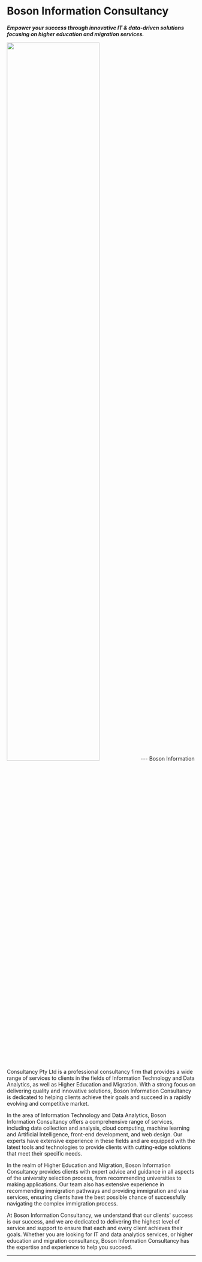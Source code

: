# Boson Information Consultancy

***Empower your success through innovative IT & data-driven solutions focusing on higher education and migration services.***

<img src="https://user-images.githubusercontent.com/19381768/226313787-4edd332f-5c78-479d-b9ad-88e5c7ad8813.png" width=70%>
---
Boson Information Consultancy Pty Ltd is a professional consultancy firm that provides a wide range of services to clients in the fields of Information Technology and Data Analytics, as well as Higher Education and Migration. With a strong focus on delivering quality and innovative solutions, Boson Information Consultancy is dedicated to helping clients achieve their goals and succeed in a rapidly evolving and competitive market.

In the area of Information Technology and Data Analytics, Boson Information Consultancy offers a comprehensive range of services, including data collection and analysis, cloud computing, machine learning and Artificial Intelligence, front-end development, and web design. Our experts have extensive experience in these fields and are equipped with the latest tools and technologies to provide clients with cutting-edge solutions that meet their specific needs.

In the realm of Higher Education and Migration, Boson Information Consultancy provides clients with expert advice and guidance in all aspects of the university selection process, from recommending universities to making applications. Our team also has extensive experience in recommending immigration pathways and providing immigration and visa services, ensuring clients have the best possible chance of successfully navigating the complex immigration process.

At Boson Information Consultancy, we understand that our clients' success is our success, and we are dedicated to delivering the highest level of service and support to ensure that each and every client achieves their goals. Whether you are looking for IT and data analytics services, or higher education and migration consultancy, Boson Information Consultancy has the expertise and experience to help you succeed.

---

